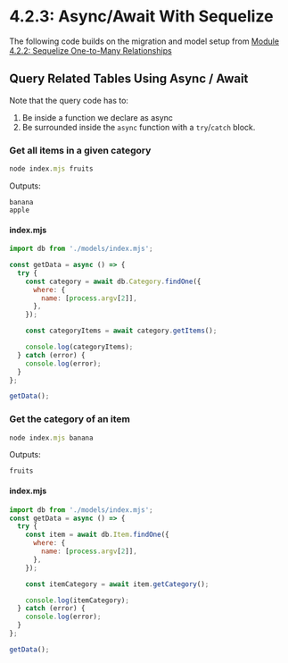 # 4.2.3: Async/Await With Sequelize

The following code builds on the migration and model setup from [Module 4.2.2: Sequelize One-to-Many Relationships](4.2.2-sequelize-one-to-many-relationships.md)

## Query Related Tables Using Async / Await

Note that the query code has to:

1. Be inside a function we declare as async
2. Be surrounded inside the `async` function with a `try`/`catch` block.

### Get all items in a given category

```javascript
node index.mjs fruits
```

Outputs:

```text
banana
apple
```

#### index.mjs

```javascript
import db from './models/index.mjs';

const getData = async () => {
  try {
    const category = await db.Category.findOne({
      where: {
        name: [process.argv[2]],
      },
    });

    const categoryItems = await category.getItems();

    console.log(categoryItems);
  } catch (error) {
    console.log(error);
  }
};

getData();
```

### Get the category of an item

```javascript
node index.mjs banana
```

Outputs:

```text
fruits
```

#### index.mjs

```javascript
import db from './models/index.mjs';
const getData = async () => {
  try {
    const item = await db.Item.findOne({
      where: {
        name: [process.argv[2]],
      },
    });

    const itemCategory = await item.getCategory();

    console.log(itemCategory);
  } catch (error) {
    console.log(error);
  }
};

getData();
```

